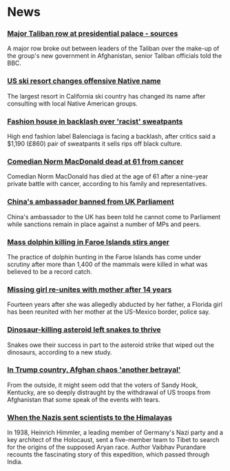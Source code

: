 # News
### [Major Taliban row at presidential palace - sources](https://www.bbc.com/news/world-asia-58560923)
A major row broke out between leaders of the Taliban over the make-up of the group's new government in Afghanistan, senior Taliban officials told the BBC.
### [US ski resort changes offensive Native name](https://www.bbc.com/news/world-us-canada-58563002)
The largest resort in California ski country has changed its name after consulting with local Native American groups.
### [Fashion house in backlash over 'racist' sweatpants](https://www.bbc.com/news/business-58563242)
High end fashion label Balenciaga is facing a backlash, after critics said a $1,190 (£860) pair of sweatpants it sells rips off black culture. 
### [Comedian Norm MacDonald dead at 61 from cancer](https://www.bbc.com/news/world-us-canada-58565272)
Comedian Norm MacDonald has died at the age of 61 after a nine-year private battle with cancer, according to his family and representatives. 
### [China's ambassador banned from UK Parliament](https://www.bbc.com/news/uk-politics-58556460)
China's ambassador to the UK has been told he cannot come to Parliament while sanctions remain in place against a number of MPs and peers.
### [Mass dolphin killing in Faroe Islands stirs anger](https://www.bbc.com/news/world-europe-58555694)
The practice of dolphin hunting in the Faroe Islands has come under scrutiny after more than 1,400 of the mammals were killed in what was believed to be a record catch.
### [Missing girl re-unites with mother after 14 years](https://www.bbc.com/news/world-us-canada-58563004)
Fourteen years after she was allegedly abducted by her father, a Florida girl has been reunited with her mother at the US-Mexico border, police say.
### [Dinosaur-killing asteroid left snakes to thrive](https://www.bbc.com/news/science-environment-58559735)
Snakes owe their success in part to the asteroid strike that wiped out the dinosaurs, according to a new study.
### [In Trump country, Afghan chaos 'another betrayal'](https://www.bbc.com/news/world-us-canada-58441173)
From the outside, it might seem odd that the voters of Sandy Hook, Kentucky, are so deeply distraught by the withdrawal of US troops from Afghanistan that some speak of the events with tears.
### [When the Nazis sent scientists to the Himalayas](https://www.bbc.com/news/world-asia-india-58466528)
In 1938, Heinrich Himmler, a leading member of Germany's Nazi party and a key architect of the Holocaust, sent a five-member team to Tibet to search for the origins of the supposed Aryan race. Author Vaibhav Purandare recounts the fascinating story of this expedition, which passed through India.
